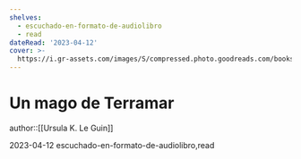 ```yaml
---
shelves:
  - escuchado-en-formato-de-audiolibro
  - read
dateRead: '2023-04-12'
cover: >-
  https://i.gr-assets.com/images/S/compressed.photo.goodreads.com/books/1545829176l/68035._SY475_.jpg
---
```

# Un mago de Terramar

author::[[Ursula K. Le Guin]]

2023-04-12
escuchado-en-formato-de-audiolibro,read